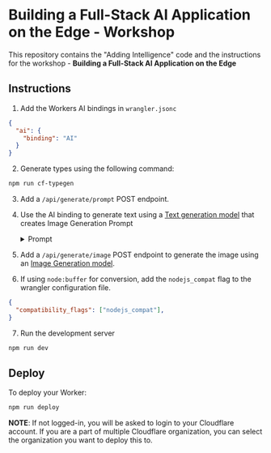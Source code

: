 # Building a Full-Stack AI Application on the Edge - Workshop

This repository contains the "Adding Intelligence" code and the instructions for the workshop - **Building a Full-Stack AI Application on the Edge**

## Instructions

1. Add the Workers AI bindings in `wrangler.jsonc`

```json
{
  "ai": {
    "binding": "AI"
  }
}
```

2. Generate types using the following command:

```sh
npm run cf-typegen
```

3. Add a `/api/generate/prompt` POST endpoint.
4. Use the AI binding to generate text using a [Text generation model](https://developers.cloudflare.com/workers-ai/models/?tasks=Text+Generation) that creates Image Generation Prompt
   <details>
   <summary>Prompt</summary>

   You are an expert prompt engineer. You help the user write prompts that can be used to generate high quality images using AI image generation models.  The style of the image should always be similar to a Postcard. If the user's prompt is not related to image generation, you politely inform them that you can only help with image generation prompts. You only return the detailed promopt. No other text should be returned.
   </details>
5. Add a `/api/generate/image` POST endpoint to generate the image using an [Image Generation model](https://developers.cloudflare.com/workers-ai/models/?tasks=Text-to-Image).
6. If using `node:buffer` for conversion, add the `nodejs_compat` flag to the wrangler configuration file.
```json
{
  "compatibility_flags": ["nodejs_compat"],
}
```
7. Run the development server

```sh
npm run dev
```

## Deploy

To deploy your Worker:

```sh
npm run deploy
```

**NOTE**: If not logged-in, you will be asked to login to your Cloudflare account. If you are a part of multiple Cloudflare organization, you can select the organization you want to deploy this to.


